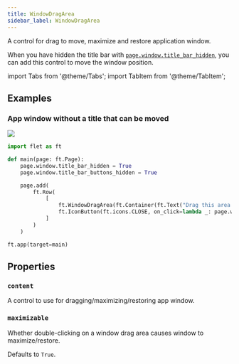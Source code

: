 ```yaml
---
title: WindowDragArea
sidebar_label: WindowDragArea
---
```


A control for drag to move, maximize and restore application window.

When you have hidden the title bar with [`page.window.title_bar_hidden`](/docs/controls/page#window_title_bar_hidden),
you can add this control to move the window position.

import Tabs from '@theme/Tabs';
import TabItem from '@theme/TabItem';

## Examples

### App window without a title that can be moved

<img src="/img/docs/controls/window-drag-area/no-title-draggable-window.png" className="screenshot-50" />

<Tabs groupId="language">
  <TabItem value="python" label="Python" default>

```python
import flet as ft

def main(page: ft.Page):
    page.window.title_bar_hidden = True
    page.window.title_bar_buttons_hidden = True

    page.add(
        ft.Row(
            [
                ft.WindowDragArea(ft.Container(ft.Text("Drag this area to move, maximize and restore application window."), bgcolor=ft.colors.AMBER_300, padding=10), expand=True),
                ft.IconButton(ft.icons.CLOSE, on_click=lambda _: page.window.close())
            ]
        )
    )

ft.app(target=main)
```
  </TabItem>
</Tabs>

## Properties

### `content`

A control to use for dragging/maximizing/restoring app window.

### `maximizable`

Whether double-clicking on a window drag area causes window to maximize/restore.

Defaults to `True`.